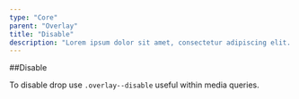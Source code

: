 ```yaml
---
type: "Core"
parent: "Overlay"
title: "Disable"
description: "Lorem ipsum dolor sit amet, consectetur adipiscing elit. Nunc tempus laoreet leo sit amet iaculis."
---
```


##Disable

To disable drop use `.overlay--disable` useful within media queries.

<demo>
  <demovanilla src="inline/core/overlay/disable">
  </demovanilla>
</demo>
